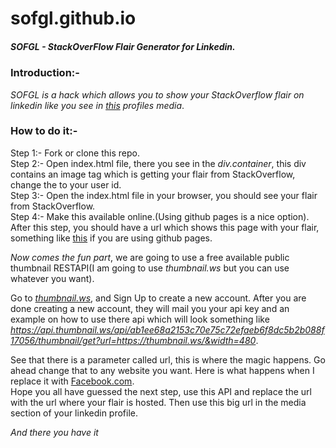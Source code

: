 # sofgl.github.io
##### SOFGL - StackOverFlow Flair Generator for Linkedin.   

### Introduction:-  
_SOFGL is a hack which allows you to show your StackOverflow flair on linkedin like you see in [this](https://www.linkedin.com/in/vipul-bhardwaj-172a50145/) profiles media_.

### How to do it:-  
Step 1:- Fork or clone this repo.     
Step 2:- Open index.html file, there you see in the _div.container_, this div contains an image tag which is getting your flair from StackOverflow, change the _<user-id-number>_ to your user id.             
Step 3:- Open the index.html file in your browser, you should see your flair from StackOverflow.          
Step 4:- Make this available online.(Using github pages is a nice option).         
After this step, you should have a url which shows this page with your flair, something like [this](https://vipulbhj.github.io/) if you are using github pages.         


*_Now comes the fun part_*, we are going to use a free available public thumbnail RESTAPI(I am going to use _thumbnail.ws_ but you can use whatever you want).     


Go to [_thumbnail.ws_](https://thumbnail.ws/), and Sign Up to create a new account. After you are done creating a new account, they will mail you your api key and an example on how to use there api which will look something like _https://api.thumbnail.ws/api/ab1ee68a2153c70e75c72efaeb6f8dc5b2b088f17056/thumbnail/get?url=https://thumbnail.ws/&width=480_.      

See that there is a parameter called url, this is where the magic happens. Go ahead change that to any website you want. Here is what happens when I replace it with [Facebook.com](https://api.thumbnail.ws/api/ab1ee68a2153c70e75c72efaeb6f8dc5b2b088f17056/thumbnail/get?url=https://fb.com/&width=480).                   
Hope you all have guessed the next step, use this API and replace the url with the url where your flair is hosted. Then use this big url in the media section of your linkedin profile.           



*And there you have it*
